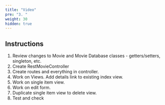 ```yaml
---
title: "Video"
pre: "3. "
weight: 30
hidden: true
---
```


## Instructions

1. Review changes to Movie and Movie Database classes - getters/setters, singleton, etc.
2. Create RestMovieController
3. Create routes and everything in controller.
4. Work on Views. Add details link to existing index view.
5. Work on single item view.
6. Work on edit form.
7. Duplicate single item view to delete view.
8. Test and check
